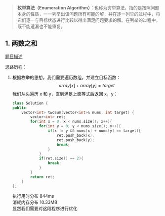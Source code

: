 > **枚举算法（Enumeration Algorithm）**：也称为穷举算法，指的是按照问题本身的性质，一一列举出该问题所有可能的解，并在逐一列举的过程中，将它们逐一与目标状态进行比较以得出满足问题要求的解。在列举的过程中，既不能遗漏也不能重复。

## 1. 两数之和
[题目描述](https://leetcode.cn/problems/two-sum/description/)

思路历程：
1. 根据枚举的思想，我们需要遍历数组，并建立目标函数：
    $$
    array[x] + array[y] = target
    $$
    我们从头遍历 x 和 y，直到满足上面等式后返回 x，y：

    ```cpp
    class Solution {
    public:
        vector<int> twoSum(vector<int>& nums, int target) {
            vector<int> ret;
            for(int x = 0; x < nums.size(); x++){
                for(int y = 0; y < nums.size(); y++){
                    if(x != y && nums[x] + nums[y] == target){
                        ret.push_back(x);
                        ret.push_back(y);
                        break;
                    }
                }
                if(ret.size() == 2){
                    break;
                }
            }
            return ret;
        }
    };

    ```

    执行用时分布 844ms  
    消耗内存分布 10.33MB  
    显然我们需要对这段程序进行优化


